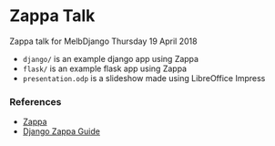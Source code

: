 # Zappa Talk

Zappa talk for MelbDjango Thursday 19 April 2018

- `django/` is an example django app using Zappa
- `flask/` is an example flask app using Zappa
- `presentation.odp` is a slideshow made using LibreOffice Impress

### References

- [Zappa](https://github.com/Miserlou/Zappa)
- [Django Zappa Guide](https://edgarroman.github.io/zappa-django-guide/)
